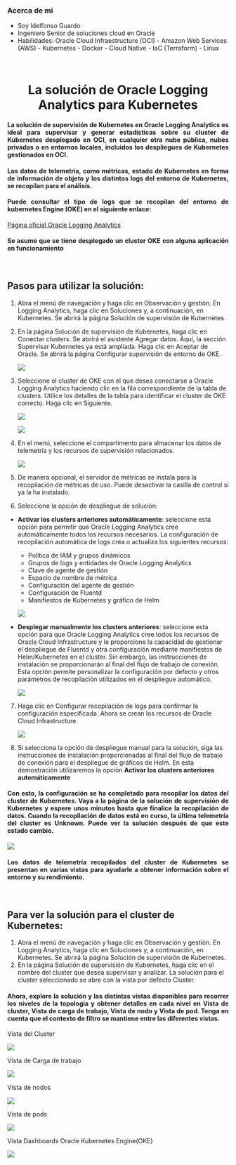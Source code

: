 ### Acerca de mi
- Soy Idelfonso Guardo
- Ingeniero Senior de soluciones cloud en Oracle
- Habilidades:
            Oracle Cloud Infraestructure (OCI)
          - Amazon Web Services (AWS)
          - Kubernetes
          - Docker
          - Cloud Native
          - IaC (Terraform)
          - Linux

</br>

<h1 align="center"> La solución de Oracle Logging Analytics para Kubernetes </h1>

<h4 align="justify"> La solución de supervisión de Kubernetes en Oracle Logging Analytics es ideal para supervisar y generar estadísticas sobre su cluster de Kubernetes desplegado en OCI, en cualquier otra nube pública, nubes privadas o en entornos locales, incluidos los despliegues de Kubernetes gestionados en OCI.
</h4>

<h4 align="justify">Los datos de telemetría, como métricas, estado de Kubernetes en forma de información de objeto y los distintos logs del entorno de Kubernetes, se recopilan para el análisis.
</h4>

<h4 align="justify"> Puede consultar el tipo de logs que se recopilan del entorno de kubernetes Engine (OKE) en el siguiente enlace: </h4>

[Página oficial Oracle Logging Analytics](https://docs.oracle.com/es-ww/iaas/logging-analytics/doc/kubernetes-solution.html)

<h4 align="justify"> Se asume que se tiene desplegado un cluster OKE con alguna aplicación en funcionamiento</h4>

</br>

## Pasos para utilizar la solución:

1. Abra el menú de navegación y haga clic en Observación y gestión. En Logging Analytics, haga clic en Soluciones y, a continuación, en Kubernetes. Se abrirá la página Solución de supervisión de Kubernetes.
2. En la página Solución de supervisión de Kubernetes, haga clic en Conectar clusters. Se abrirá el asistente Agregar datos. Aquí, la sección Supervisar Kubernetes ya está ampliada. Haga clic en Aceptar de Oracle. Se abrirá la página Configurar supervisión de entorno de OKE.
   
   ![](./Imagenes/Imagen001.png)
   
3. Seleccione el cluster de OKE con el que desea conectarse a Oracle Logging Analytics haciendo clic en la fila correspondiente de la tabla de clusters. Utilice los detalles de la tabla para identificar el cluster de OKE correcto. Haga clic en Siguiente.
   
   ![](./Imagenes/Imagen002.png)
   
   ![](./Imagenes/Imagen003.png)
   
4. En el menú, seleccione el compartimento para almacenar los datos de telemetría y los recursos de supervisión relacionados.
   
   ![](./Imagenes/Imagen004.png)
   
5. De manera opcional, el servidor de métricas se instala para la recopilación de métricas de uso. Puede desactivar la casilla de control si ya la ha instalado.
6. Seleccione la opción de despliegue de solución:
- **Activar los clusters anteriores automáticamente**: seleccione esta opción para permitir que Oracle Logging Analytics cree automáticamente todos los recursos necesarios.
La configuración de recopilación automática de logs crea o actualiza los siguientes recursos:

   - Política de IAM y grupos dinámicos
   - Grupos de logs y entidades de Oracle Logging Analytics
   - Clave de agente de gestión
   - Espacio de nombre de métrica
   - Configuración del agente de gestión
   - Configuración de Fluentd
   - Manifiestos de Kubernetes y gráfico de Helm
     
   ![](./Imagenes/Imagen005.png)

- **Desplegar manualmente los clusters anteriores**: seleccione esta opción para que Oracle Logging Analytics cree todos los recursos de Oracle Cloud Infrastructure y le proporcione la capacidad de gestionar el despliegue de Fluentd y otra configuración mediante manifiestos de Helm/Kubernetes en el cluster. Sin embargo, las instrucciones de instalación se proporcionarán al final del flujo de trabajo de conexión. Esta opción permite personalizar la configuración por defecto y otros parámetros de recopilación utilizados en el despliegue automático.

   ![](./Imagenes/Imagen006.png)
     

7. Haga clic en Configurar recopilación de logs para confirmar la configuración especificada.
Ahora se crean los recursos de Oracle Cloud Infrastructure.

   ![](./Imagenes/Imagen007.png)

8. Si selecciona la opción de despliegue manual para la solución, siga las instrucciones de instalación proporcionadas al final del flujo de trabajo de conexión para el despliegue de gráficos de Helm. En esta demostración utilizaremos la opción **Activar los clusters anteriores automáticamente**

<h4 align="justify">Con esto, la configuración se ha completado para recopilar los datos del cluster de Kubernetes. Vaya a la página de la solución de supervisión de Kubernetes y espere unos minutos hasta que finalice la recopilación de datos. Cuando la recopilación de datos está en curso, la última telemetría del cluster es Unknown. Puede ver la solución después de que este estado cambie.
</h4>

  ![](./Imagenes/Imagen008.png)

<h4 align="justify">Los datos de telemetría recopilados del cluster de Kubernetes se presentan en varias vistas para ayudarle a obtener información sobre el entorno y su rendimiento.
</h4>

</br>

## Para ver la solución para el cluster de Kubernetes:

1. Abra el menú de navegación y haga clic en Observación y gestión. En Logging Analytics, haga clic en Soluciones y, a continuación, en Kubernetes. Se abrirá la página Solución de supervisión de Kubernetes.
2. En la página Solución de supervisión de Kubernetes, haga clic en el nombre del cluster que desea supervisar y analizar. La solución para el cluster seleccionado se abre con la vista por defecto Cluster.

<h4 align="justify">Ahora, explore la solución y las distintas vistas disponibles para recorrer los niveles de la topología y obtener detalles en cada nivel en Vista de cluster, Vista de carga de trabajo, Vista de nodo y Vista de pod. Tenga en cuenta que el contexto de filtro se mantiene entre las diferentes vistas.
</h4>

Vista del Cluster

   ![](./Imagenes/Imagen009.png)

Vista de Carga de trabajo

  ![](./Imagenes/Imagen010.png)

Vista de nodos

 ![](./Imagenes/Imagen011.png)

 Vista de pods

 ![](./Imagenes/Imagen012.png)

 Vista Dashboards Oracle Kubernetes Engine(OKE)

 ![](./Imagenes/Imagen013.png)
 














